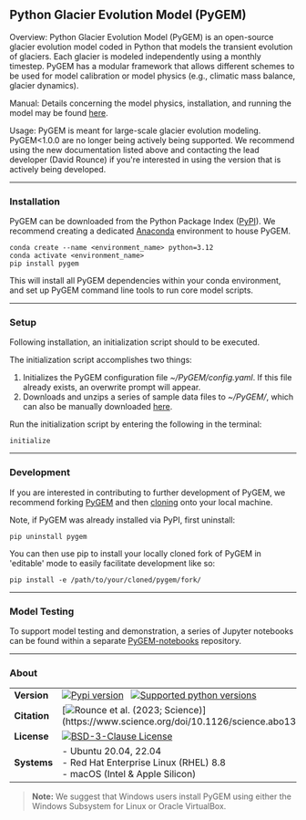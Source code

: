 ## Python Glacier Evolution Model (PyGEM)

Overview: Python Glacier Evolution Model (PyGEM) is an open-source glacier evolution model coded in Python that models the transient evolution of glaciers. Each glacier is modeled independently using a monthly timestep. PyGEM has a modular framework that allows different schemes to be used for model calibration or model physics (e.g., climatic mass balance, glacier dynamics).

Manual: Details concerning the model physics, installation, and running the model may be found [here](https://pygem.readthedocs.io/en/latest/).

Usage: PyGEM is meant for large-scale glacier evolution modeling.  PyGEM<1.0.0 are no longer being actively being supported. We recommend using the new documentation listed above and contacting the lead developer (David Rounce) if you're interested in using the version that is actively being developed.

***

### Installation
PyGEM can be downloaded from the Python Package Index ([PyPI](https://pypi.org/project/pygem/)).  We recommend creating a dedicated [Anaconda](https://anaconda.org/) environment to house PyGEM.
```
conda create --name <environment_name> python=3.12
conda activate <environment_name>
pip install pygem
```
This will install all PyGEM dependencies within your conda environment, and set up PyGEM command line tools to run core model scripts.

***

### Setup
Following installation, an initialization script should to be executed.

The initialization script accomplishes two things:
1. Initializes the PyGEM configuration file *~/PyGEM/config.yaml*.  If this file already exists, an overwrite prompt will appear.
2. Downloads and unzips a series of sample data files to *~/PyGEM/*, which can also be manually downloaded [here](https://drive.google.com/file/d/1Wu4ZqpOKxnc4EYhcRHQbwGq95FoOxMfZ/view?usp=drive_link).

Run the initialization script by entering the following in the terminal:
```
initialize
```

***

### Development
If you are interested in contributing to further development of PyGEM, we recommend forking [PyGEM](https://github.com/PyGEM-Community/PyGEM) and then [cloning](https://docs.github.com/en/repositories/creating-and-managing-repositories/cloning-a-repository) onto your local machine.

Note, if PyGEM was already installed via PyPI, first uninstall:
```
pip uninstall pygem
````

You can then use pip to install your locally cloned fork of PyGEM in 'editable' mode to easily facilitate development like so:
```
pip install -e /path/to/your/cloned/pygem/fork/
```

***

### Model Testing

To support model testing and demonstration, a series of Jupyter notebooks can be found within a separate [PyGEM-notebooks](https://github.com/PyGEM-Community/PyGEM-notebooks) repository. 

***

### About

|  |  |
|---|---|
| **Version** | [![Pypi version](https://img.shields.io/pypi/v/pygem.svg)](https://pypi.python.org/pypi/pygem) &nbsp; [![Supported python versions](https://img.shields.io/pypi/pyversions/pygem.svg)](https://pypi.python.org/pypi/pygem) |
| **Citation** | [![Rounce et al. (2023; Science)](https://img.shields.io/badge/citation-Rounce%20et%20al.%20(2023;%20Science)%20paper-orange.svg)](https://www.science.org/doi/10.1126/science.abo1324) |
| **License** | [![BSD-3-Clause License](https://img.shields.io/pypi/l/pygem.svg)](https://github.com/PyGEM-Community/PyGEM/blob/master/LICENSE) |
| **Systems** | - Ubuntu 20.04, 22.04 <br> - Red Hat Enterprise Linux (RHEL) 8.8 <br> - macOS (Intel & Apple Silicon)|

>**Note:** We suggest that Windows users install PyGEM using either the Windows Subsystem for Linux or Oracle VirtualBox. 